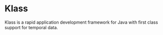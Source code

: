 Klass
=====

Klass is a rapid application development framework for Java with first class support for temporal data.
